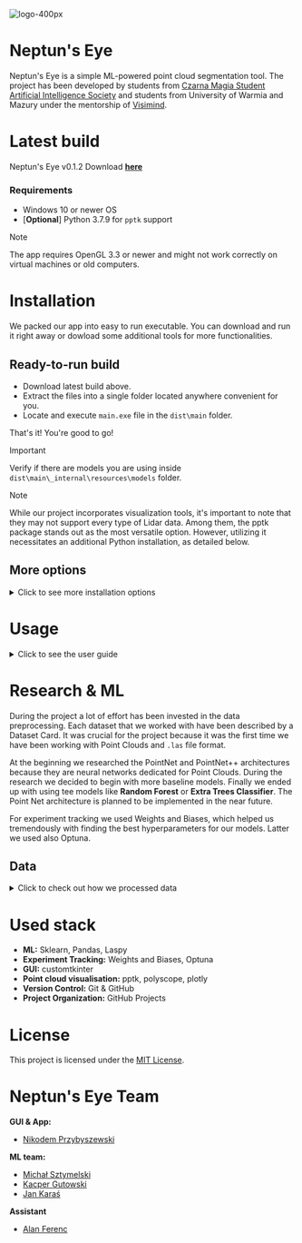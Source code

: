![logo-400px](./neptunseye/resources/neptuns-eye-logo.ico)

# Neptun's Eye

Neptun's Eye is a simple ML-powered point cloud segmentation tool. The project has been developed by students
from [Czarna Magia Student Artificial Intelligence Society](https://github.com/knsiczarnamagia) and students from University of Warmia and Mazury
under the mentorship of [Visimind](https://visimind.com/pl/).

# Latest build
Neptun's Eye v0.1.2
Download [**here**](https://drive.google.com/drive/folders/1DWqCq3Ph3AyKCGqjHo85kLS2jtLHdchV?usp=sharing)

### Requirements
- Windows 10 or newer OS
- [**Optional**] Python 3.7.9 for `pptk` support
> [!NOTE]
> The app requires OpenGL 3.3 or newer and might not work correctly on virtual machines or old computers.


# Installation
We packed our app into easy to run executable. You can download and run it right away or dowload some additional tools for more functionalities.
## Ready-to-run build
- Download latest build above.
- Extract the files into a single folder located anywhere convenient for you.
- Locate and execute `main.exe` file in the `dist\main` folder.

That's it! You're good to go!
> [!IMPORTANT]
> Verify if there are models you are using inside `dist\main\_internal\resources\models` folder.

> [!NOTE]
> While our project incorporates visualization tools, it's important to note that they may not support every type of Lidar data. Among them, the pptk package stands out as the most versatile option. However, utilizing it necessitates an additional Python installation, as detailed below.

## More options
<details>
  <summary>Click to see more installation options</summary>
  
### Visualisation with pptk
Our app leverages a swift and efficient point cloud visualization tool in Python `pptk`. To utilize this tool, you'll need to install Python 3.7.9 on your computer and download `pandas` and `pptk` for this specific version using any package management system.

You can download Python 3.7.9 from the official website [here](https://www.python.org/downloads/release/python-379/)

**After you install python you must change the Python 3.7.9 path in the app settings. See how to do that below.**
<details>
  <summary>Click to see how to set up Python 3.7.9 for our app</summary>
  <br>
  
- Locate your python installation. The default location is `%LOCALAPPDATA%/Programs/Python/Python37`
- Make sure you installed `pandas` and `pptk` for Python 3.7.9:
  
```
%LOCALAPPDATA%/Programs/Python/Python37/python.exe -m pip install pandas
%LOCALAPPDATA%/Programs/Python/Python37/python.exe -m pip install pptk
```
- Navigate to the `%LOCALAPPDATA%/Programs/Python/Python37` folder in your system.
- Copy the path from navigation bar e.g. `C:\Users\<YourName>\AppData\Local\Programs\Python\Python37`
- Open the Neptun's Eye app, click settings and paste the path into `python37` variable.
- Change `userprofile_path` to **False**

</details>

### Run with Poetry
  <details>
    <summary>Click to see how to run our app with Poetry</summary>
    <br>

> **Note**: This is for advanced users. We do not recommend this method.
    
- Install `pipx`.
- Install poetry using `pipx` (do not use brew).
- Install `pyenv`. Check if it is installed correctly by running `pyenv --vesion`.
- Create virtual environment using `pyenv` with python 3.11.
- Install `poetry`. Check if it is installed correctly by running `poetry --vesion`.
- Install dependencies using `poetry`.

### Installation Details

Create virtual environment:

```commandline
poetry env use $(pyenv which python)
```

You should see something like this:

```commandline
Using virtualenv: C:\Users\Admin\AppData\Local\pypoetry\Cache\virtualenvs\neptuns-eye-z6EeDWoH-py3.11
```

This command is used for installing dependencies from `requirements.txt` using `poetry`. You will probably not use it
and directly install dependencies from `pyproject.toml` file. This is left here only for reference.

```commandline
poetry add $(cat requirements.txt)
```

#### Run

```commandline
make run
```

#### Test

```commandline
make test
```

#### Reference materials

- [Pyenv](https://realpython.com/intro-to-pyenv/#why-use-pyenv)
- [How install Pyenv?](https://k0nze.dev/posts/install-pyenv-venv-vscode/)
- [Pyenv for windows](https://github.com/pyenv-win/pyenv-win)
- [Poetry](https://realpython.com/dependency-management-python-poetry/#add-poetry-to-an-existing-project)

#### Install `make` on Windows

1. Install [chocolatey](https://chocolatey.org/install)
2. Install make using choco.

```powershell
choco install make
```
  </details>
</details>

# Usage
<details>
  <summary>Click to see the user guide</summary>
  
  Coming soon
  
</details>

# Research & ML

During the project a lot of effort has been invested in the data preprocessing. Each dataset that we worked with have
been described by a Dataset Card. It was crucial for the project because it was the first time we have been working with
Point Clouds and `.las` file format.

At the beginning we researched the PointNet and PointNet++ architectures because they are neural networks dedicated for
Point Clouds. During the research we decided to begin with more baseline models. Finally we ended up with using tee
models like **Random Forest** or **Extra Trees Classifier**. The Point Net architecture is planned to be implemented in
the near future.

For experiment tracking we used Weights and Biases, which helped us tremendously with finding the best hyperparameters
for our models. Latter we used also Optuna.

## Data
<details>
  <summary>Click to check out how we processed data</summary>
  
### Classified data:
[WMII.las datacard](datacards/WMII_CLASS%20datacard.md)


[USER AREA.las datacard](datacards/WMII_CLASS%20datacard.md)

### Unclassified data:
[kortowo.las datacard](datacards/kortowo%20datacard.md)

### Data dependencies

#### Corelation matrix of wmii.las with empty columns removed
<img src="images/image1.png" alt="corelation_matrix_wmii" width="750" height="600">

### Searching for the most significant columns 

#### The impact of given columns on the accuracy of the RandomForestClassifier model
*stride for validation dataset = 30, stride for training dataset = 30, n_estimators = 100*

<img src="images/feature_sets.png" alt="feature_sets" width="800" height="500">

| Feature             | Set 1 | Set 2 | Set 3 | Set 4 | Set 5 |
|---------------------|-------|-------|-------|-------|-------|
| X                   | ✓     | ✓     |       |       |       |
| Y                   | ✓     | ✓     |       |       |       |
| Z                   | ✓     | ✓     | ✓     | ✓     | ✓     |
| red                 | ✓     | ✓     | ✓     | ✓     | ✓     |
| green               | ✓     | ✓     | ✓     | ✓     | ✓     |
| blue                | ✓     | ✓     | ✓     | ✓     | ✓     |
| intensity           |       | ✓     | ✓     | ✓     |       |
| return_number       |       | ✓     |       | ✓     | ✓     |
| edge_of_flight_line |       | ✓     | ✓     | ✓     |       |
| scan_angle_rank     |       | ✓     |       | ✓     | ✓     |
| number_of_returns   |       |       | ✓     | ✓     | ✓     |

#### the influence of R, G and B columns on the accuracy of the RandomForestClassifier model
*feature_columns = ['Z', 'red', 'green', 'blue', 'intensity','number_of_returns', 'return_number','edge_of_flight_line', 'scan_angle_rank'], training dataset stride = 720, validation dataset stride = 30, n_estimators = 100*

<img src="images/rgb.png" alt="rgb" width="800" height="420">

### Searching for dataset minimization

#### The influence of the stride parameter on the accuracy of the RandomForestClassifier model on the training dataset

Note: Stride means that every stride record will be used, it's basically like a step. Stride = 2 means every other record will be selected.

| Stride       | Validation Accuracy |
|--------------|---------------------|
| No stride    | 0.7037              |
| stride = 2   | 0.7039              |
| stride = 5   | 0.7037              |
| stride = 10  | 0.7038              |
| stride = 30  | 0.7035              |
| stride = 60  | 0.7024              |
| stride = 120 | 0.7015              |

Note: Stride higher than 120 will rarely be used.

#### The influence of the stride parameter on the accuracy of the RandomForestClassifier model on the training and validation dataset

<img src="images/stride.png" alt="stride" width="800" height="700">

### The effect of data scaling on the accuracy of the RandomForestClassifier model
*stride on training dataset = 720, stride on validation dataset = 30, n_estimators = 100*
|                  | Test Accuracy | Validation Accuracy |
|------------------|---------------|---------------------|
| Raw Data         | 0.931131809   | 0.709942897         |
| MinMaxScaler     | 0.930849562   | 0.709571228         |
| Difference       | 0.000282247   | 0.000371669         |

### Impact of normalization of R, G and B columns (divide by 65025) on the accuracy of the RandomForestClassifier model

|                  | Test Accuracy | Validation Accuracy |
|------------------|---------------|---------------------|
| Raw RGB          | 0.931131809   | 0.709942898         |
| Normalized RGB   | 0.859441152   | 0.577975895         |
| Difference       | 0.071690657   | 0.131966998         |

### Comparison of classifiers

| Classifier                      | Test Accuracy | Validation Accuracy | Validation Accuracy from Optuna |
|---------------------------------|---------------|---------------------|---------------------------------|
| AdaBoostClassifier              | 0.8944        | 0.6352              | 0.7681                   |
| BaggingClassifier               | 0.9252        | 0.6893              | 0.7183                          |
| ExtraTreesClassifier            | 0.9303        | **0.7446**          | 0.7655                               |
| GradientBoostingClassifier      | 0.9325        | 0.7183              | 0.7402                               |
| HistGradientBoostingClassifier  | **0.9390**    | 0.7094              | **0.7995**                               |
| KNeighborsClassifier            | 0.8913        | 0.7044              | 0.6992                               |
| RandomForestClassifier          | 0.9311        | 0.7099              | 0.7205                               |
| StackingClassifier              | 0.9385        | 0.7021              | -                               |
| VotingClassifier                | 0.9359        | 0.7205              | -                               |

</details>

# Used stack

- **ML:** Sklearn, Pandas, Laspy
- **Experiment Tracking:** Weights and Biases, Optuna
- **GUI:** customtkinter
- **Point cloud visualisation:** pptk, polyscope, plotly
- **Version Control:** Git & GitHub
- **Project Organization:** GitHub Projects

# License

This project is licensed under the [MIT License](LICENSE).

# Neptun's Eye Team

**GUI & App:**
- [Nikodem Przybyszewski](https://github.com/nexter0)
  
**ML team:**
- [Michał Sztymelski](https://github.com/Stimm147)
- [Kacper Gutowski](https://github.com/Perunio)
- [Jan Karaś](https://github.com/KTFish)
  
**Assistant**
- [Alan Ferenc](https://github.com/Zeusthegoddd)

